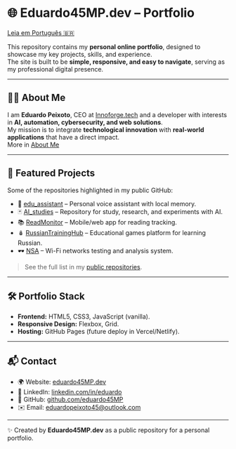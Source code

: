 # 🌐 Eduardo45MP.dev – Portfolio
[Leia em Português 🇧🇷](README.pt-BR.md)

This repository contains my **personal online portfolio**, designed to showcase my key projects, skills, and experience.  
The site is built to be **simple, responsive, and easy to navigate**, serving as my professional digital presence.

---

## 👨‍💻 About Me
I am **Eduardo Peixoto**, CEO at [Innoforge.tech](https://innoforge.tech) and a developer with interests in **AI, automation, cybersecurity, and web solutions**.  
My mission is to integrate **technological innovation** with **real-world applications** that have a direct impact.  
More in [About Me](aboutMe.md)

---

## 🚀 Featured Projects
Some of the repositories highlighted in my public GitHub:

- 🤖 [edu_assistant](https://github.com/eduardo45MP/edu_assistant) – Personal voice assistant with local memory.  
- 🃏 [AI_studies](https://github.com/eduardo45MP/AI_studies) – Repository for study, research, and experiments with AI.  
- 📚 [ReadMonitor](https://github.com/eduardo45MP/ReadMonitor) – Mobile/web app for reading tracking.  
- 🪆 [RussianTrainingHub](https://github.com/eduardo45MP/RussianTrainingHub) – Educational games platform for learning Russian.  
- 🕶 [NSA](https://github.com/eduardo45MP/NSA) – Wi-Fi networks testing and analysis system.  

> See the full list in my [public repositories](https://github.com/eduardo45MP?tab=repositories).

---

## 🛠️ Portfolio Stack
- **Frontend:** HTML5, CSS3, JavaScript (vanilla).  
- **Responsive Design:** Flexbox, Grid.  
- **Hosting:** GitHub Pages (future deploy in Vercel/Netlify).  

---

## 📬 Contact
- 🌍 Website: [eduardo45MP.dev](https://eduardo45MP.dev)  
- 💼 LinkedIn: [linkedin.com/in/eduardo](https://linkedin.com/in/eduardo)  
- 🐙 GitHub: [github.com/eduardo45MP](https://github.com/eduardo45MP)  
- ✉️ Email: eduardopeixoto45@outlook.com  

---

✨ Created by **Eduardo45MP.dev** as a public repository for a personal portfolio.